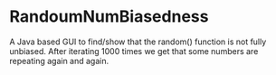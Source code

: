 # RandoumNumBiasedness
A Java based GUI to find/show that the random() function is not fully unbiased. After iterating 1000 times we get that some numbers are repeating again and again.
